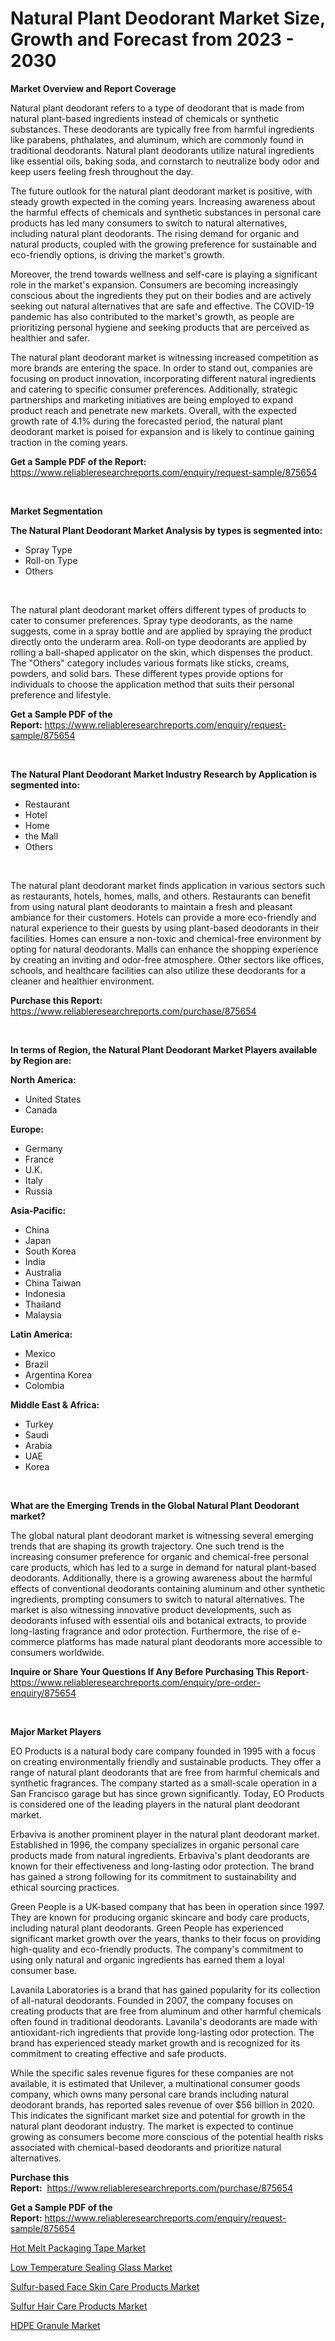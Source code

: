 <p><h1>Natural Plant Deodorant Market Size, Growth and Forecast from 2023 - 2030</h1></p><p><strong>Market Overview and Report Coverage</strong></p>
<p><p>Natural plant deodorant refers to a type of deodorant that is made from natural plant-based ingredients instead of chemicals or synthetic substances. These deodorants are typically free from harmful ingredients like parabens, phthalates, and aluminum, which are commonly found in traditional deodorants. Natural plant deodorants utilize natural ingredients like essential oils, baking soda, and cornstarch to neutralize body odor and keep users feeling fresh throughout the day.</p><p>The future outlook for the natural plant deodorant market is positive, with steady growth expected in the coming years. Increasing awareness about the harmful effects of chemicals and synthetic substances in personal care products has led many consumers to switch to natural alternatives, including natural plant deodorants. The rising demand for organic and natural products, coupled with the growing preference for sustainable and eco-friendly options, is driving the market's growth.</p><p>Moreover, the trend towards wellness and self-care is playing a significant role in the market's expansion. Consumers are becoming increasingly conscious about the ingredients they put on their bodies and are actively seeking out natural alternatives that are safe and effective. The COVID-19 pandemic has also contributed to the market's growth, as people are prioritizing personal hygiene and seeking products that are perceived as healthier and safer.</p><p>The natural plant deodorant market is witnessing increased competition as more brands are entering the space. In order to stand out, companies are focusing on product innovation, incorporating different natural ingredients and catering to specific consumer preferences. Additionally, strategic partnerships and marketing initiatives are being employed to expand product reach and penetrate new markets. Overall, with the expected growth rate of 4.1% during the forecasted period, the natural plant deodorant market is poised for expansion and is likely to continue gaining traction in the coming years.</p></p>
<p><strong>Get a Sample PDF of the Report:</strong> <a href="https://www.reliableresearchreports.com/enquiry/request-sample/875654">https://www.reliableresearchreports.com/enquiry/request-sample/875654</a></p>
<p>&nbsp;</p>
<p><strong>Market Segmentation</strong></p>
<p><strong>The Natural Plant Deodorant Market Analysis by types is segmented into:</strong></p>
<p><ul><li>Spray Type</li><li>Roll-on Type</li><li>Others</li></ul></p>
<p>&nbsp;</p>
<p><p>The natural plant deodorant market offers different types of products to cater to consumer preferences. Spray type deodorants, as the name suggests, come in a spray bottle and are applied by spraying the product directly onto the underarm area. Roll-on type deodorants are applied by rolling a ball-shaped applicator on the skin, which dispenses the product. The "Others" category includes various formats like sticks, creams, powders, and solid bars. These different types provide options for individuals to choose the application method that suits their personal preference and lifestyle.</p></p>
<p><strong>Get a Sample PDF of the Report:</strong>&nbsp;<a href="https://www.reliableresearchreports.com/enquiry/request-sample/875654">https://www.reliableresearchreports.com/enquiry/request-sample/875654</a></p>
<p>&nbsp;</p>
<p><strong>The Natural Plant Deodorant Market Industry Research by Application is segmented into:</strong></p>
<p><ul><li>Restaurant</li><li>Hotel</li><li>Home</li><li>the Mall</li><li>Others</li></ul></p>
<p>&nbsp;</p>
<p><p>The natural plant deodorant market finds application in various sectors such as restaurants, hotels, homes, malls, and others. Restaurants can benefit from using natural plant deodorants to maintain a fresh and pleasant ambiance for their customers. Hotels can provide a more eco-friendly and natural experience to their guests by using plant-based deodorants in their facilities. Homes can ensure a non-toxic and chemical-free environment by opting for natural deodorants. Malls can enhance the shopping experience by creating an inviting and odor-free atmosphere. Other sectors like offices, schools, and healthcare facilities can also utilize these deodorants for a cleaner and healthier environment.</p></p>
<p><strong>Purchase this Report:</strong>&nbsp; <a href="https://www.reliableresearchreports.com/purchase/875654">https://www.reliableresearchreports.com/purchase/875654</a></p>
<p>&nbsp;</p>
<p><strong>In terms of Region, the Natural Plant Deodorant Market Players available by Region are:</strong></p>
<p>
    <p> <strong> North America: </strong>
        <ul>
            <li>United States</li>
            <li>Canada</li>
        </ul>
        </p> 
    <p> <strong> Europe: </strong>
        <ul>
            <li>Germany</li>
            <li>France</li>
            <li>U.K.</li>
            <li>Italy</li>
            <li>Russia</li>
        </ul>
        </p> 
    <p> <strong> Asia-Pacific: </strong>
        <ul>
            <li>China</li>
            <li>Japan</li>
            <li>South Korea</li>
            <li>India</li>
            <li>Australia</li>
            <li>China Taiwan</li>
            <li>Indonesia</li>
            <li>Thailand</li>
            <li>Malaysia</li>
        </ul>
        </p> 
    <p> <strong> Latin America: </strong>
        <ul>
            <li>Mexico</li>
            <li>Brazil</li>
            <li>Argentina Korea</li>
            <li>Colombia</li>
        </ul>
        </p> 
    <p> <strong> Middle East & Africa: </strong>
        <ul>
            <li>Turkey</li>
            <li>Saudi</li>
            <li>Arabia</li>
            <li>UAE</li>
            <li>Korea</li>
        </ul>
    </p>
    </p>
<p>&nbsp;</p>
<p><strong>What are the Emerging Trends in the Global Natural Plant Deodorant market?</strong></p>
<p><p>The global natural plant deodorant market is witnessing several emerging trends that are shaping its growth trajectory. One such trend is the increasing consumer preference for organic and chemical-free personal care products, which has led to a surge in demand for natural plant-based deodorants. Additionally, there is a growing awareness about the harmful effects of conventional deodorants containing aluminum and other synthetic ingredients, prompting consumers to switch to natural alternatives. The market is also witnessing innovative product developments, such as deodorants infused with essential oils and botanical extracts, to provide long-lasting fragrance and odor protection. Furthermore, the rise of e-commerce platforms has made natural plant deodorants more accessible to consumers worldwide.</p></p>
<p><strong>Inquire or Share Your Questions If Any Before Purchasing This Report</strong>- <a href="https://www.reliableresearchreports.com/enquiry/pre-order-enquiry/875654">https://www.reliableresearchreports.com/enquiry/pre-order-enquiry/875654</a></p>
<p>&nbsp;</p>
<p><strong>Major Market Players</strong></p>
<p><p>EO Products is a natural body care company founded in 1995 with a focus on creating environmentally friendly and sustainable products. They offer a range of natural plant deodorants that are free from harmful chemicals and synthetic fragrances. The company started as a small-scale operation in a San Francisco garage but has since grown significantly. Today, EO Products is considered one of the leading players in the natural plant deodorant market.</p><p>Erbaviva is another prominent player in the natural plant deodorant market. Established in 1996, the company specializes in organic personal care products made from natural ingredients. Erbaviva's plant deodorants are known for their effectiveness and long-lasting odor protection. The brand has gained a strong following for its commitment to sustainability and ethical sourcing practices.</p><p>Green People is a UK-based company that has been in operation since 1997. They are known for producing organic skincare and body care products, including natural plant deodorants. Green People has experienced significant market growth over the years, thanks to their focus on providing high-quality and eco-friendly products. The company's commitment to using only natural and organic ingredients has earned them a loyal consumer base.</p><p>Lavanila Laboratories is a brand that has gained popularity for its collection of all-natural deodorants. Founded in 2007, the company focuses on creating products that are free from aluminum and other harmful chemicals often found in traditional deodorants. Lavanila's deodorants are made with antioxidant-rich ingredients that provide long-lasting odor protection. The brand has experienced steady market growth and is recognized for its commitment to creating effective and safe products.</p><p>While the specific sales revenue figures for these companies are not available, it is estimated that Unilever, a multinational consumer goods company, which owns many personal care brands including natural deodorant brands, has reported sales revenue of over $56 billion in 2020. This indicates the significant market size and potential for growth in the natural plant deodorant industry. The market is expected to continue growing as consumers become more conscious of the potential health risks associated with chemical-based deodorants and prioritize natural alternatives.</p></p>
<p><strong>Purchase this Report:</strong>&nbsp;&nbsp;<a href="https://www.reliableresearchreports.com/purchase/875654">https://www.reliableresearchreports.com/purchase/875654</a></p>
<p></p>
<p><strong>Get a Sample PDF of the Report:</strong>&nbsp;<a href="https://www.reliableresearchreports.com/enquiry/request-sample/875654">https://www.reliableresearchreports.com/enquiry/request-sample/875654</a></p>
<p><p><a href="https://www.linkedin.com/pulse/hot-melt-packaging-tape-market-research-report-provides-thorough-phjze/">Hot Melt Packaging Tape Market</a></p><p><a href="https://www.reportprime.com/low-temperature-sealing-glass-r416">Low Temperature Sealing Glass Market</a></p><p><a href="https://medium.com/@larrycrooks1923/sulfur-based-face-skin-care-products-market-size-growth-forecast-2023-2030-e27f22547571">Sulfur-based Face Skin Care Products Market</a></p><p><a href="https://medium.com/@trystanward/sulfur-hair-care-products-market-size-growth-forecast-2023-2030-fee83a7502d0">Sulfur Hair Care Products Market</a></p><p><a href="https://www.linkedin.com/pulse/hdpe-granule-market-size-share-global-analysis-report-knqze/">HDPE Granule Market</a></p></p>